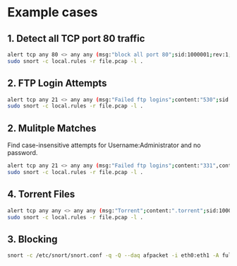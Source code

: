 # Example cases

## 1. Detect all TCP port 80 traffic
```sh
alert tcp any 80 <> any any (msg:"block all port 80";sid:1000001;rev:1;)
sudo snort -c local.rules -r file.pcap -l .
```

## 2. FTP Login Attempts
```sh
alert tcp any 21 <> any any (msg:"Failed ftp logins";content:"530";sid:1000001;rev:1)
sudo snort -c local.rules -r file.pcap -l .
```

## 2. Mulitple Matches
Find case-insensitive attempts for Username:Administrator and no password.
```sh
alert tcp any 21 <> any any (msg:"Failed ftp logins";content:"331",content:"Administrator",nocase;sid:1000001;rev:1)
sudo snort -c local.rules -r file.pcap -l .
```

## 4. Torrent Files
```sh
alert tcp any any <> any any (msg:"Torrent";content:".torrent";sid:1000001;rev:1)
sudo snort -c local.rules -r file.pcap -l .
```

## 3. Blocking
```sh
snort -c /etc/snort/snort.conf -q -Q --daq afpacket -i eth0:eth1 -A full -l .
```

